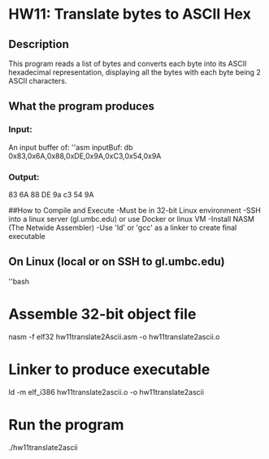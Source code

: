 # HW11: Translate bytes to ASCII Hex

## Description
This program reads a list of bytes and converts each byte into its ASCII hexadecimal representation, displaying all the bytes with each byte being 2 ASCII characters.


## What the program produces

### Input:
An input buffer of:
''asm
inputBuf: 
  db  0x83,0x6A,0x88,0xDE,0x9A,0xC3,0x54,0x9A 
### Output:
83 6A 88 DE 9a c3 54 9A


##How to Compile and Execute
-Must be in 32-bit Linux environment
-SSH into a linux server (gl.umbc.edu) or use Docker or linux VM
-Install NASM (The Netwide Assembler)
-Use 'ld' or 'gcc' as a linker to create final executable

## On Linux (local or on SSH to gl.umbc.edu)

''bash
# Assemble 32-bit object file
nasm -f elf32 hw11translate2Ascii.asm -o hw11translate2ascii.o

# Linker to produce executable
ld -m elf_i386 hw11translate2ascii.o -o hw11translate2ascii

# Run the program
./hw11translate2ascii
